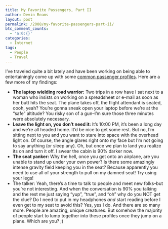 ```yaml
---
title: My Favorite Passengers, Part II
author: Devin Reams
layout: post
permalink: /2008/my-favorite-passengers-part-ii/
btc_comment_counts:
  - 'a:0:{}'
categories:
  - Internet
tags:
  - People
  - Travel
---
```

I&#8217;ve traveled quite a bit lately and have been working on being able to entertainingly come up with some [common passenger profiles][1]. Here are a few more of my findings:

*   **The laptop wielding road warrior:** Two trips in a row have I sat next to a woman who insists on working on a spreadsheet or e-mail as soon as her butt hits the seat. The plane takes off, the flight attendant is seated, oooh, yeah? You&#8217;re gonna sneak open your laptop before we&#8217;re at the &#8220;safe&#8221; altitude? You risky son of a gun&#8211;I&#8217;m sure those three minutes were absolutely necessary.
*   **Leave the light on, you don&#8217;t need it:** It&#8217;s 10:00 PM, it&#8217;s been a long day and we&#8217;re all headed home. It&#8217;d be nice to get some rest. But no, I&#8217;m sitting next to you and you want to stare into space with the overhead light on. Of course, the angle glares right onto my face but I&#8217;m not going to say anything (or sleep any). Oh, but once we plan to land you realize its on and turn it off. I swear the cabin is 90% darker now.
*   **The seat yanker:** Why the hell, once you get onto an airplane, are you unable to stand up under your own power? Is there some amazingly intense gravity field keeping you in the seat? Because apparently you need to use all of your strength to pull on my damned seat! Try using your legs!
*   The talker: Yeah, there&#8217;s a time to talk to people and meet new folks&#8211;but you&#8217;re not interesting. And when the conversation is 90% you talking and the rest me just saying &#8220;yup&#8221;, &#8220;true&#8221;, and &#8220;oh&#8221; why do you NOT get the clue? Do I need to put in my headphones *and* start reading before I even get to my seat to avoid this? Yes, yes I do.
And there are so many more. People are amazing, unique creatures. But somehow the majority of people start to lump together into these profiles once they jump on a plane. Which are you? ;)

 [1]: https://devin.reams.me/2008/my-favorite-airline-passengers-part-i/